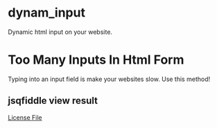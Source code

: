 # dynam_input
Dynamic html input on your website.

# Too Many Inputs In Html Form
Typing into an input field is make your websites slow.
Use this method!

## jsqfiddle view result
[License File](https://jsfiddle.net/emkrysto/4zp126Lc/3/)
